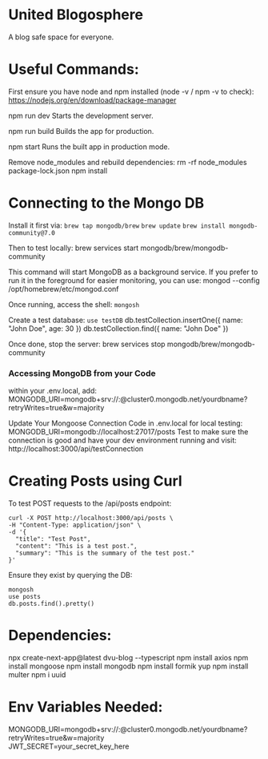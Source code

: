# United Blogosphere
A blog safe space for everyone.


# Useful Commands:

First ensure you have node and npm installed (node -v / npm -v to check):
https://nodejs.org/en/download/package-manager

npm run dev
    Starts the development server.

npm run build
    Builds the app for production.

npm start
    Runs the built app in production mode.

Remove node_modules and rebuild dependencies:
rm -rf node_modules package-lock.json
npm install

# Connecting to the Mongo DB
Install it first via: 
`brew tap mongodb/brew`
`brew update`
`brew install mongodb-community@7.0`

Then to test locally:
brew services start mongodb/brew/mongodb-community

This command will start MongoDB as a background service. If you prefer to run it in the foreground for easier monitoring, you can use:
mongod --config /opt/homebrew/etc/mongod.conf

Once running, access the shell: `mongosh`

Create a test database: `use testDB`
db.testCollection.insertOne({ name: "John Doe", age: 30 })
db.testCollection.find({ name: "John Doe" })

Once done, stop the server:
brew services stop mongodb/brew/mongodb-community


### Accessing MongoDB from your Code
within your .env.local, add:
MONGODB_URI=mongodb+srv://<username>:<password>@cluster0.mongodb.net/yourdbname?retryWrites=true&w=majority  

Update Your Mongoose Connection Code in .env.local for local testing: MONGODB_URI=mongodb://localhost:27017/posts
Test to make sure the connection is good and have your dev environment running and visit: http://localhost:3000/api/testConnection


# Creating Posts using Curl

To test POST requests to the /api/posts endpoint:
```
curl -X POST http://localhost:3000/api/posts \
-H "Content-Type: application/json" \
-d '{
  "title": "Test Post",
  "content": "This is a test post.",
  "summary": "This is the summary of the test post."
}'
```

Ensure they exist by querying the DB:
```
mongosh
use posts
db.posts.find().pretty()
```


# Dependencies: 
npx create-next-app@latest dvu-blog --typescript
npm install axios 
npm install mongoose
npm install mongodb
npm install formik yup
npm install multer
npm i uuid


# Env Variables Needed:
MONGODB_URI=mongodb+srv://<username>:<password>@cluster0.mongodb.net/yourdbname?retryWrites=true&w=majority  
JWT_SECRET=your_secret_key_here